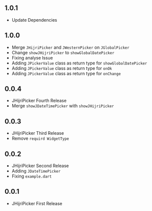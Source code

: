 ## 1.0.1
* Update Dependencies
## 1.0.0
* Merge `JHijriPicker` and `JWesternPicker` on `JGlobalPicker` 
* Change `showJHijriPicker`  to `showGlobalDatePicker` 
* Fixing analyse Issue
* Adding `JPickerValue` class as return type for `showGlobalDatePicker`
* Adding `JPickerValue` class as return type for `onOk`
* Adding `JPickerValue` class as return type for `onChange`
## 0.0.4
* JHijriPicker Fourth Release
* Merge `showJDateTimePicker` with `showJHijriPicker`
## 0.0.3
* JHijriPicker Third Release
* Remove `requird WidgetType`
## 0.0.2
* JHijriPicker Second Release
* Adding `JDateTimePicker`
* Fixing `example.dart`
## 0.0.1

* JHijriPicker First Release
